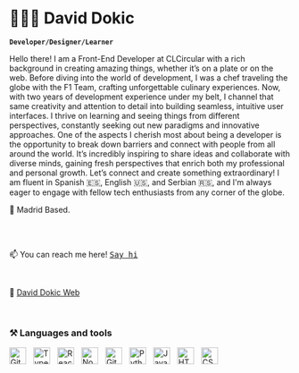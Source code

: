 #  🧑🏽‍🚀 David Dokic

**` Developer/Designer/Learner `**

Hello there! I am a Front-End Developer at CLCircular with a rich background in creating amazing things, whether it’s on a plate or on the web. Before diving into the world of development, I was a chef traveling the globe with the F1 Team, crafting unforgettable culinary experiences. Now, with two years of development experience under my belt, I channel that same creativity and attention to detail into building seamless, intuitive user interfaces. I thrive on learning and seeing things from different perspectives, constantly seeking out new paradigms and innovative approaches. One of the aspects I cherish most about being a developer is the opportunity to break down barriers and connect with people from all around the world. It’s incredibly inspiring to share ideas and collaborate with diverse minds, gaining fresh perspectives that enrich both my professional and personal growth. Let’s connect and create something extraordinary! I am fluent in Spanish 🇪🇸, English 🇺🇸, and Serbian 🇷🇸, and I'm always eager to engage with fellow tech enthusiasts from any corner of the globe.

📌 Madrid Based.

<br />
<br />


📫 You can reach me here! <kbd><a href="mailto:hello@daviddokic.com">Say hi</a></kbd>

<br />

🚀 <a href="https://www.daviddokic.com">David Dokic Web</a>


<br />

### ⚒️ Languages and tools 

<img align="left" alt="Git" width="30px" style="padding-right:10px;" src="https://cdn.jsdelivr.net/gh/devicons/devicon/icons/git/git-original.svg" />
<img align="left" alt="TypeScript" width="30px" style="padding-right:10px;" src="https://cdn.jsdelivr.net/gh/devicons/devicon/icons/typescript/typescript-plain.svg" />
<img align="left" alt="React" width="30px" style="padding-right:10px;" src="https://cdn.jsdelivr.net/gh/devicons/devicon/icons/react/react-original.svg" />
<img align="left" alt="NodeJS" width="30px" style="padding-right:10px;" src="https://cdn.jsdelivr.net/gh/devicons/devicon/icons/nodejs/nodejs-original.svg" />

<img align="left" alt="GitHub" width="30px" style="padding-right:10px;" src="https://cdn.jsdelivr.net/gh/devicons/devicon/icons/github/github-original.svg" />
<img align="left" alt="Python" width="30px" style="padding-right:10px;" src="https://cdn.jsdelivr.net/gh/devicons/devicon/icons/python/python-plain.svg" />
<img align="left" alt="JavaScript" width="30px" style="padding-right:10px;" src="https://cdn.jsdelivr.net/gh/devicons/devicon/icons/javascript/javascript-plain.svg" />
<img align="left" alt="HTML" width="30px" style="padding-right:10px;" src="https://cdn.jsdelivr.net/gh/devicons/devicon/icons/html5/html5-plain.svg" />
<img align="left" alt="CSS" width="30px" style="padding-right:10px;" src="https://cdn.jsdelivr.net/gh/devicons/devicon/icons/css3/css3-plain.svg" />




<!--
**Melldok/Melldok** is a ✨ _special_ ✨ repository because its `README.md` (this file) appears on your GitHub profile.

Here are some ideas to get you started:

- 🔭 I’m currently working on ...
- 🌱 I’m currently learning ...
- 👯 I’m looking to collaborate on ...
- 🤔 I’m looking for help with ...
- 💬 Ask me about ...
- 📫 How to reach me: ...
- 😄 Pronouns: ...
- ⚡ Fun fact: ...
-->
